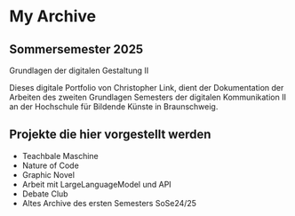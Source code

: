 
# My Archive

## Sommersemester 2025
Grundlagen der digitalen Gestaltung II

Dieses digitale Portfolio von Christopher Link, dient der Dokumentation der Arbeiten des
zweiten Grundlagen Semesters der digitalen Kommunikation II an der Hochschule für Bildende Künste 
in Braunschweig.

## Projekte die hier vorgestellt werden

- Teachbale Maschine
- Nature of Code
- Graphic Novel
- Arbeit mit LargeLanguageModel und API
- Debate Club
- Altes Archive des ersten Semesters SoSe24/25
